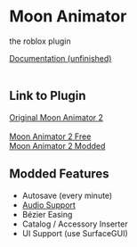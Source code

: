 # Moon Animator
the roblox plugin

<a href="https://zildjibian.github.io/moon-animator/docs.html">
  Documentation (unfinished)
</a><br><br>

## Link to Plugin
<a href="https://www.roblox.com/library/4725618216">
  Original Moon Animator 2
</a><br><br>

<a href="https://github.com/zildjibian/moon-animator/releases/download/latest/Moon.Animator.2.rbxm">
  Moon Animator 2 Free
</a><br>
<a href="https://github.com/zildjibian/moon-animator/releases/download/latest/Moon.Animator.2.Modded.rbxm">
  Moon Animator 2 Modded
</a><br>

## Modded Features
  - Autosave (every minute)
  - <a href="https://youtu.be/9lsvWiSNLZ0">Audio Support</a>
  - Bézier Easing
  - Catalog / Accessory Inserter
  - UI Support (use SurfaceGUI)
